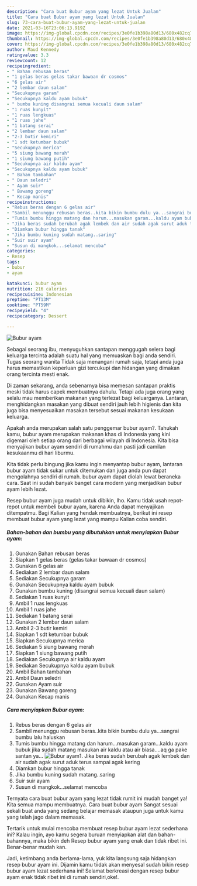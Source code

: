 ```yaml
---
description: "Cara buat Bubur ayam yang lezat Untuk Jualan"
title: "Cara buat Bubur ayam yang lezat Untuk Jualan"
slug: 73-cara-buat-bubur-ayam-yang-lezat-untuk-jualan
date: 2021-03-16T23:06:13.919Z
image: https://img-global.cpcdn.com/recipes/3e0fe1b398a80d13/680x482cq70/bubur-ayam-foto-resep-utama.jpg
thumbnail: https://img-global.cpcdn.com/recipes/3e0fe1b398a80d13/680x482cq70/bubur-ayam-foto-resep-utama.jpg
cover: https://img-global.cpcdn.com/recipes/3e0fe1b398a80d13/680x482cq70/bubur-ayam-foto-resep-utama.jpg
author: Maud Kennedy
ratingvalue: 3.3
reviewcount: 12
recipeingredient:
- " Bahan rebusan beras"
- "1 gelas beras gelas takar bawaan dr cosmos"
- "6 gelas air"
- "2 lembar daun salam"
- "Secukupnya garam"
- "Secukupnya kaldu ayam bubuk"
- " bumbu kuning disangrai semua kecuali daun salam"
- "1 ruas kunyit"
- "1 ruas lengkuas"
- "1 ruas jahe"
- "1 batang serai"
- "2 lembar daun salam"
- "2-3 butir kemiri"
- "1 sdt ketumbar bubuk"
- "Secukupnya merica"
- "5 siung bawang merah"
- "1 siung bawang putih"
- "Secukupnya air kaldu ayam"
- "Secukupnya kaldu ayam bubuk"
- " Bahan tambahan"
- " Daun seledri"
- " Ayam suir"
- " Bawang goreng"
- " Kecap manis"
recipeinstructions:
- "Rebus beras dengan 6 gelas air"
- "Sambil menunggu rebusan beras..kita bikin bumbu dulu ya...sangrai bumbu lalu haluskan"
- "Tumis bumbu hingga matang dan harum...masukan garam...kaldu ayam bubuk jika sudah matang masukan air kaldu atau air biasa....aq ga pake santan ya..."
- "Jika beras sudah berubah agak lembek dan air sudah agak surut aduk terus sampai agak kering"
- "Diamkan bubur hingga tanak"
- "Jika bumbu kuning sudah matang..saring"
- "Suir suir ayam"
- "Susun di mangkok...selamat mencoba"
categories:
- Resep
tags:
- bubur
- ayam

katakunci: bubur ayam 
nutrition: 216 calories
recipecuisine: Indonesian
preptime: "PT13M"
cooktime: "PT59M"
recipeyield: "4"
recipecategory: Dessert

---
```



![Bubur ayam](https://img-global.cpcdn.com/recipes/3e0fe1b398a80d13/680x482cq70/bubur-ayam-foto-resep-utama.jpg)

Sebagai seorang ibu, menyuguhkan santapan menggugah selera bagi keluarga tercinta adalah suatu hal yang memuaskan bagi anda sendiri. Tugas seorang  wanita Tidak saja menangani rumah saja, tetapi anda juga harus memastikan keperluan gizi tercukupi dan hidangan yang dimakan orang tercinta mesti enak.

Di zaman  sekarang, anda sebenarnya bisa memesan santapan praktis meski tidak harus capek membuatnya dahulu. Tetapi ada juga orang yang selalu mau memberikan makanan yang terlezat bagi keluarganya. Lantaran, menghidangkan masakan yang dibuat sendiri jauh lebih higienis dan kita juga bisa menyesuaikan masakan tersebut sesuai makanan kesukaan keluarga. 



Apakah anda merupakan salah satu penggemar bubur ayam?. Tahukah kamu, bubur ayam merupakan makanan khas di Indonesia yang kini digemari oleh setiap orang dari berbagai wilayah di Indonesia. Kita bisa menyajikan bubur ayam sendiri di rumahmu dan pasti jadi camilan kesukaanmu di hari liburmu.

Kita tidak perlu bingung jika kamu ingin menyantap bubur ayam, lantaran bubur ayam tidak sukar untuk ditemukan dan juga anda pun dapat mengolahnya sendiri di rumah. bubur ayam dapat diolah lewat beraneka cara. Saat ini sudah banyak banget cara modern yang menjadikan bubur ayam lebih lezat.

Resep bubur ayam juga mudah untuk dibikin, lho. Kamu tidak usah repot-repot untuk membeli bubur ayam, karena Anda dapat menyajikan ditempatmu. Bagi Kalian yang hendak membuatnya, berikut ini resep membuat bubur ayam yang lezat yang mampu Kalian coba sendiri.

<!--inarticleads1-->

##### Bahan-bahan dan bumbu yang dibutuhkan untuk menyiapkan Bubur ayam:

1. Gunakan  Bahan rebusan beras
1. Siapkan 1 gelas beras (gelas takar bawaan dr cosmos)
1. Gunakan 6 gelas air
1. Sediakan 2 lembar daun salam
1. Sediakan Secukupnya garam
1. Gunakan Secukupnya kaldu ayam bubuk
1. Gunakan  bumbu kuning (disangrai semua kecuali daun salam)
1. Sediakan 1 ruas kunyit
1. Ambil 1 ruas lengkuas
1. Ambil 1 ruas jahe
1. Sediakan 1 batang serai
1. Gunakan 2 lembar daun salam
1. Ambil 2-3 butir kemiri
1. Siapkan 1 sdt ketumbar bubuk
1. Siapkan Secukupnya merica
1. Sediakan 5 siung bawang merah
1. Siapkan 1 siung bawang putih
1. Sediakan Secukupnya air kaldu ayam
1. Sediakan Secukupnya kaldu ayam bubuk
1. Ambil  Bahan tambahan
1. Ambil  Daun seledri
1. Gunakan  Ayam suir
1. Gunakan  Bawang goreng
1. Gunakan  Kecap manis




<!--inarticleads2-->

##### Cara menyiapkan Bubur ayam:

1. Rebus beras dengan 6 gelas air
1. Sambil menunggu rebusan beras..kita bikin bumbu dulu ya...sangrai bumbu lalu haluskan
1. Tumis bumbu hingga matang dan harum...masukan garam...kaldu ayam bubuk jika sudah matang masukan air kaldu atau air biasa....aq ga pake santan ya...
<img src="//assets-global.cpcdn.com/assets/icons/button_play-2c75c40dde080a61004c1f40b05d8f140eaff45d7e9e6481dc71c63d2e7c4909.png" alt="Bubur ayam">1. Jika beras sudah berubah agak lembek dan air sudah agak surut aduk terus sampai agak kering
1. Diamkan bubur hingga tanak
1. Jika bumbu kuning sudah matang..saring
1. Suir suir ayam
1. Susun di mangkok...selamat mencoba




Ternyata cara buat bubur ayam yang lezat tidak rumit ini mudah banget ya! Kita semua mampu membuatnya. Cara buat bubur ayam Sangat sesuai sekali buat anda yang sedang belajar memasak ataupun juga untuk kamu yang telah jago dalam memasak.

Tertarik untuk mulai mencoba membuat resep bubur ayam lezat sederhana ini? Kalau ingin, ayo kamu segera buruan menyiapkan alat dan bahan-bahannya, maka bikin deh Resep bubur ayam yang enak dan tidak ribet ini. Benar-benar mudah kan. 

Jadi, ketimbang anda berlama-lama, yuk kita langsung saja hidangkan resep bubur ayam ini. Dijamin kamu tiidak akan menyesal sudah bikin resep bubur ayam lezat sederhana ini! Selamat berkreasi dengan resep bubur ayam enak tidak ribet ini di rumah sendiri,oke!.


